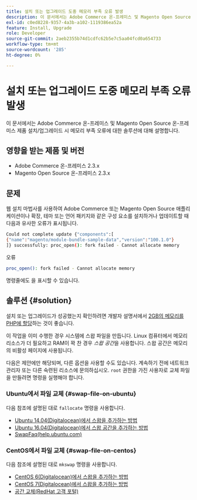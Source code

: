 ```yaml
---
title: 설치 또는 업그레이드 도중 메모리 부족 오류 발생
description: 이 문서에서는 Adobe Commerce 온-프레미스 및 Magento Open Source 온-프레미스 제품 설치/업그레이드 시 메모리 부족 오류에 대한 솔루션에 대해 설명합니다.
exl-id: c0ed8228-9357-4a3b-a102-1119386ea52a
feature: Install, Upgrade
role: Developer
source-git-commit: 2aeb2355b74d1cdfc62b5e7c5aa04fcd0a654733
workflow-type: tm+mt
source-wordcount: '285'
ht-degree: 0%

---
```


# 설치 또는 업그레이드 도중 메모리 부족 오류 발생

이 문서에서는 Adobe Commerce 온-프레미스 및 Magento Open Source 온-프레미스 제품 설치/업그레이드 시 메모리 부족 오류에 대한 솔루션에 대해 설명합니다.

## 영향을 받는 제품 및 버전

* Adobe Commerce 온-프레미스 2.3.x
* Magento Open Source 온-프레미스 2.3.x

## 문제

웹 설치 마법사를 사용하여 Adobe Commerce 또는 Magento Open Source 애플리케이션이나 확장, 테마 또는 언어 패키지와 같은 구성 요소를 설치하거나 업데이트할 때 다음과 유사한 오류가 표시됩니다.

```bash
Could not complete update {"components":[
{"name":"magento/module-bundle-sample-data","version":"100.1.0"}
]} successfully: proc_open(): fork failed - Cannot allocate memory
```

오류

```bash
proc_open(): fork failed - Cannot allocate memory
```

명령줄에도 을 표시할 수 있습니다.

## 솔루션 {#solution}

설치 또는 업그레이드가 성공했는지 확인하려면 개발자 설명서에서 [2GB의 메모리를 PHP에 할당](https://experienceleague.adobe.com/ko/docs/commerce-operations/installation-guide/prerequisites/php-settings)하는 것이 좋습니다.

이 작업을 이미 수행한 경우 시스템에 스왑 파일을 만듭니다. Linux 컴퓨터에서 메모리 리소스가 더 필요하고 RAM이 꽉 찬 경우 *스왑 공간*&#x200B;을 사용합니다. 스왑 공간은 메모리의 비활성 페이지에 사용됩니다.

다음은 제안에만 해당되며, 다른 옵션을 사용할 수도 있습니다. 계속하기 전에 네트워크 관리자 또는 다른 숙련된 리소스에 문의하십시오. `root` 권한을 가진 사용자로 교체 파일을 만들려면 명령을 실행해야 합니다.

### Ubuntu에서 파일 교체 {#swap-file-on-ubuntu}

다음 참조에 설명된 대로 `fallocate` 명령을 사용합니다.

* [Ubuntu 14.04(Digitalocean)에서 스왑을 추가하는 방법](https://www.digitalocean.com/community/tutorials/how-to-add-swap-on-ubuntu-14-04)
* [Ubuntu 16.04(Digitalocean)에서 스왑 공간을 추가하는 방법](https://www.digitalocean.com/community/tutorials/how-to-add-swap-space-on-ubuntu-16-04)
* [SwapFaq(help.ubuntu.com)](https://help.ubuntu.com/community/SwapFaq)

### CentOS에서 파일 교체 {#swap-file-on-centos}

다음 참조에 설명된 대로 `mkswap` 명령을 사용합니다.

* [CentOS 6(Digitalocean)에서 스왑을 추가하는 방법](https://www.digitalocean.com/community/tutorials/how-to-add-swap-on-centos-6)
* [CentOS 7(Digitalocean)에서 스왑을 추가하는 방법](https://www.digitalocean.com/community/tutorials/how-to-add-swap-on-centos-7)
* [공간 교체(RedHat 고객 포털)](https://access.redhat.com/documentation/en-US/Red_Hat_Enterprise_Linux/6/html/Storage_Administration_Guide/ch-swapspace.html)

